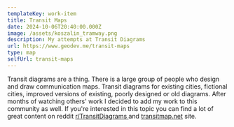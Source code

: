 ```yaml
---
templateKey: work-item
title: Transit Maps
date: 2024-10-06T20:40:00.000Z
image: /assets/koszalin_tramway.png
description: My attempts at Transit Diagrams
url: https://www.geodev.me/transit-maps
type: map
selfUrl: transit-maps
---
```

Transit diagrams are a thing. There is a large group of people who design and draw communication maps. Transit diagrams for existing cities, fictional cities, improved versions of existing, poorly designed or old diagrams. After months of watching others' work I decided to add my work to this community as well. If you're interested in this topic you can find a lot of great content on reddit <a href="https://www.reddit.com/r/TransitDiagrams/" target="_blank">r/TransitDiagrams </a> and <a href="https://transitmap.net/" target="_blank">transitmap.net</a> site.
